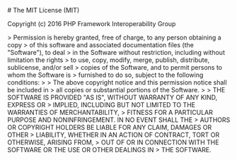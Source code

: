 <!DOCTYPE html PUBLIC "-//W3C//DTD HTML 4.0 Transitional//EN" "http://www.w3.org/TR/REC-html40/loose.dtd">
<html><body><p># The MIT License (MIT)

Copyright (c) 2016 PHP Framework Interoperability Group

&gt; Permission is hereby granted, free of charge, to any person obtaining a copy
&gt; of this software and associated documentation files (the "Software"), to deal
&gt; in the Software without restriction, including without limitation the rights
&gt; to use, copy, modify, merge, publish, distribute, sublicense, and/or sell
&gt; copies of the Software, and to permit persons to whom the Software is
&gt; furnished to do so, subject to the following conditions:
&gt;
&gt; The above copyright notice and this permission notice shall be included in
&gt; all copies or substantial portions of the Software.
&gt;
&gt; THE SOFTWARE IS PROVIDED "AS IS", WITHOUT WARRANTY OF ANY KIND, EXPRESS OR
&gt; IMPLIED, INCLUDING BUT NOT LIMITED TO THE WARRANTIES OF MERCHANTABILITY,
&gt; FITNESS FOR A PARTICULAR PURPOSE AND NONINFRINGEMENT. IN NO EVENT SHALL THE
&gt; AUTHORS OR COPYRIGHT HOLDERS BE LIABLE FOR ANY CLAIM, DAMAGES OR OTHER
&gt; LIABILITY, WHETHER IN AN ACTION OF CONTRACT, TORT OR OTHERWISE, ARISING FROM,
&gt; OUT OF OR IN CONNECTION WITH THE SOFTWARE OR THE USE OR OTHER DEALINGS IN
&gt; THE SOFTWARE.
</p></body></html>
<!-- Powered by Staatic (https://staatic.com/) -->